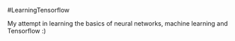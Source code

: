 #LearningTensorflow

My attempt in learning the basics of neural networks, machine learning and Tensorflow :)
